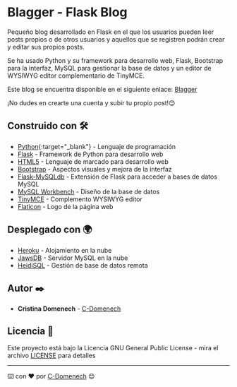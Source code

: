 # Blagger - Flask Blog

Pequeño blog desarrollado en Flask en el que los usuarios pueden leer posts propios o de otros usuarios y aquellos que se registren podrán crear y editar sus propios posts. 

Se ha usado Python y su framework para desarrollo web, Flask, Bootstrap para la interfaz, MySQL para gestionar la base de datos y un editor de WYSIWYG editor complementario de TinyMCE.

Este blog se encuentra disponible en el siguiente enlace: [Blagger](https://blagger.herokuapp.com/)

¡No dudes en crearte una cuenta y subir tu propio post!😊

## Construido con 🛠️

* [Python](https://www.python.org/){:target="_blank"} - Lenguaje de programación
* [Flask](https://flask.palletsprojects.com/en/1.1.x/) - Framework de Python para desarrollo web
* [HTML5](https://es.wikipedia.org/wiki/HTML) - Lenguaje de marcado para desarrollo web
* [Bootstrap](https://getbootstrap.com/) - Aspectos visuales y mejora de la interfaz
* [Flask-MySQLdb](https://flask-mysqldb.readthedocs.io/en/latest/) - Extensión de Flask para acceder a bases de datos MySQL
* [MySQL Workbench](https://www.mysql.com/products/workbench/) - Diseño de la base de datos
* [TinyMCE](https://www.tiny.cloud/) - Complemento WYSIWYG editor
* [Flaticon](www.flaticon.es) - Logo de la página web

## Desplegado con 🌍

* [Heroku](https://www.heroku.com/) - Alojamiento en la nube
* [JawsDB](https://www.jawsdb.com/) - Servidor MySQL en la nube
* [HeidiSQL](https://www.heidisql.com/) - Gestión de base de datos remota

## Autor ✒️

* **Cristina Domenech** - [C-Domenech](https://www.linkedin.com/in/c-domenech/)

## Licencia 📄

Este proyecto está bajo la Licencia GNU General Public License - mira el archivo [LICENSE](LICENSE) para detalles

---

⌨️ con ❤️ por [C-Domenech](https://github.com/C-Domenech) 😊

